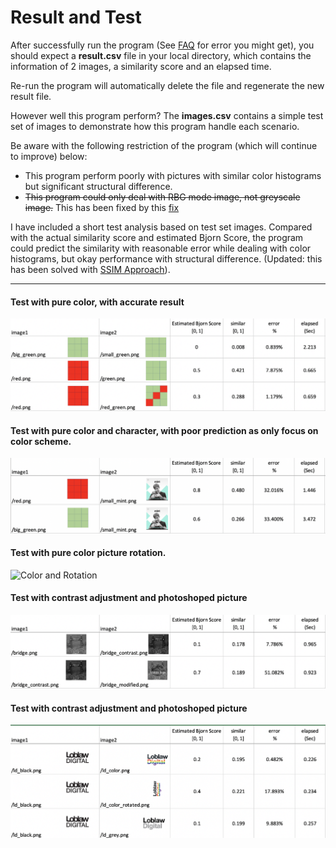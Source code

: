 # Result and Test
After successfully run the program (See [FAQ](#FAQ) for error you might get), you should expect a **result.csv** file in your local directory, which contains the information of 2 images, a similarity score and an elapsed time.

Re-run the program will automatically delete the file and regenerate the new result file.

However well this program perform? The **images.csv** contains a simple test set of images to demonstrate how this program handle each scenario.  

Be aware with the following restriction of the program (which will continue to improve) below:
>
- This program perform poorly with pictures with similar color histograms but significant structural difference.  
- ~~This program could only deal with RBG mode image, not greyscale image.~~ This has been fixed by this [fix](https://github.com/discoliver/image_comparison/commit/830cdd09a56e861a5aa52604328442d17531594e)

I have included a short test analysis based on test set images. Compared with the actual similarity score and estimated Bjorn Score, the program could predict the similarity with reasonable error while dealing with color histograms, but okay performance with structural difference. (Updated: this has been solved with [SSIM Approach](https://github.com/discoliver/image_comparison_opencv)).    

---
#### Test with pure color, with accurate result
![Color Comparison](test_result/color.png)  

#### Test with pure color and character, with poor prediction as only focus on color scheme.  
![Color Mint](test_result/color_mint.png)

#### Test with pure color picture rotation.
![Color and Rotation](test_result/roration.png)  

#### Test with contrast adjustment and photoshoped picture
![Contrast Photoshop](test_result/contrast_photoshop.png)  

#### Test with contrast adjustment and photoshoped picture
![Color Adjustment](test_result/color_adjustment.png)  

